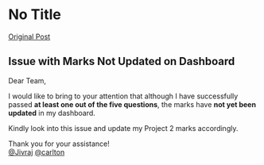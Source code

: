 # No Title

[Original Post](https://discourse.onlinedegree.iitm.ac.in/t/169029/688)

<h2><a name="p-621090-issue-with-marks-not-updated-on-dashboard-1" class="anchor" href="#p-621090-issue-with-marks-not-updated-on-dashboard-1"></a>Issue with Marks Not Updated on Dashboard</h2>
<p>Dear Team,</p>
<p>I would like to bring to your attention that although I have successfully passed <strong>at least one out of the five questions</strong>, the marks have <strong>not yet been updated</strong> in my dashboard.</p>
<p>Kindly look into this issue and update my Project 2 marks accordingly.</p>
<p>Thank you for your assistance!<br>
<a class="mention" href="/u/jivraj">@Jivraj</a> <a class="mention" href="/u/carlton">@carlton</a></p>